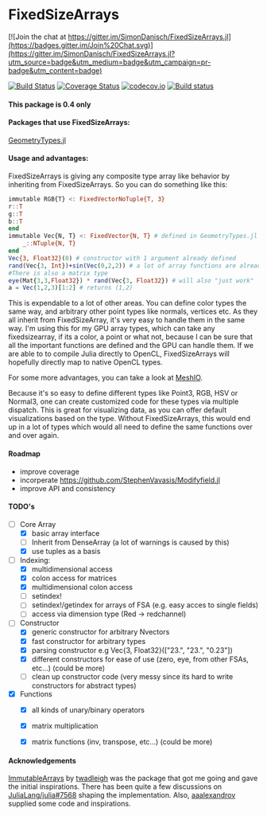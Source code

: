 # FixedSizeArrays

[![Join the chat at https://gitter.im/SimonDanisch/FixedSizeArrays.jl](https://badges.gitter.im/Join%20Chat.svg)](https://gitter.im/SimonDanisch/FixedSizeArrays.jl?utm_source=badge&utm_medium=badge&utm_campaign=pr-badge&utm_content=badge)

[![Build Status](https://travis-ci.org/SimonDanisch/FixedSizeArrays.jl.svg?branch=master)](https://travis-ci.org/SimonDanisch/FixedSizeArrays.jl)
[![Coverage Status](https://coveralls.io/repos/SimonDanisch/FixedSizeArrays.jl/badge.svg?branch=master)](https://coveralls.io/r/SimonDanisch/FixedSizeArrays.jl?branch=master)
[![codecov.io](http://codecov.io/github/SimonDanisch/FixedSizeArrays.jl/coverage.svg?branch=master)](http://codecov.io/github/SimonDanisch/FixedSizeArrays.jl?branch=master)
[![Build status](https://ci.appveyor.com/api/projects/status/k6bqy1h4jk322cg6/branch/master?svg=true)](https://ci.appveyor.com/project/SimonDanisch/fixedsizearrays-jl/branch/master)

#### This package is 0.4 only
#### Packages that use FixedSizeArrays:
[GeometryTypes.jl](https://github.com/JuliaGeometry/GeometryTypes.jl)

#### Usage and advantages:
FixedSizeArrays is giving any composite type array like behavior by inheriting from FixedSizeArrays.
So you can do something like this:
```Julia
immutable RGB{T} <: FixedVectorNoTuple{T, 3}
r::T
g::T
b::T
end
immutable Vec{N, T} <: FixedVector{N, T} # defined in GeometryTypes.jl
    _::NTuple{N, T}
end
Vec{3, Float32}(0) # constructor with 1 argument already defined
rand(Vec{3, Int})+sin(Vec(0,2,2)) # a lot of array functions are already defined
#There is also a matrix type
eye(Mat{3,3,Float32}) * rand(Vec{3, Float32}) # will also "just work"
a = Vec(1,2,3)[1:2] # returns (1,2)
```
This is expendable to a lot of other areas.
You can define color types the same way, and arbitrary other point types like normals, vertices etc.
As they all inherit from FixedSizeArray, it's very easy to handle them in the same way.
I'm using this for my GPU array types, which can take any fixedsizearray, if its a color, a point or what not, because I can be sure that all the important functions are defined and the GPU can handle them. 
If we are able to to compile Julia directly to OpenCL, FixedSizeArrays will hopefully directly map to native OpenCL types.

For some more advantages, you can take a look at [MeshIO](https://github.com/JuliaIO/MeshIO.jl).

Because it's so easy to define different types like Point3, RGB, HSV or Normal3, one can create customized code for these types via multiple dispatch. This is great for visualizing data, as you can offer default visualizations based on the type.
Without FixedSizeArrays, this would end up in a lot of types which would all need to define the same functions over and over again.


#### Roadmap
* improve coverage
* incorperate https://github.com/StephenVavasis/Modifyfield.jl
* improve API and consistency

#### TODO's

- [ ] Core Array
	- [x] basic array interface
	- [ ] Inherit from DenseArray (a lot of warnings is caused by this)
	- [x] use tuples as a basis
- [ ] Indexing:
	- [x] multidimensional access
	- [x] colon access for matrices
	- [x] multidimensional colon access
	- [ ] setindex!
	- [ ] setindex!/getindex for arrays of FSA (e.g. easy acces to single fields) 
	- [ ] access via dimension type (Red -> redchannel)
- [ ] Constructor
	- [x] generic constructor for arbitrary Nvectors
	- [x] fast constructor for arbitrary types
	- [x] parsing constructor e.g Vec{3, Float32}(["23.", "23.", "0.23"])
	- [x] different constructors for ease of use (zero, eye, from other FSAs, etc...) (could be more)
	- [ ] clean up constructor code (very messy since its hard to write constructors for abstract types)
- [x] Functions
	- [x] all kinds of unary/binary operators
	- [x] matrix multiplication 
	- [x] matrix functions (inv, transpose, etc...) (could be more)




#### Acknowledgements
[ImmutableArrays](https://github.com/twadleigh/ImmutableArrays.jl) by [twadleigh](https://github.com/twadleigh) was the package that got me going and gave the initial inspirations.
There has been quite a few discussions on [JuliaLang/julia#7568](https://github.com/JuliaLang/julia/pull/7568) shaping the implementation.
Also, [aaalexandrov](https://github.com/aaalexandrov) supplied some code and inspirations.
